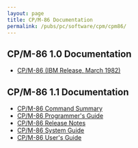 ```yaml
---
layout: page
title: CP/M-86 Documentation
permalink: /pubs/pc/software/cpm/cpm86/
---
```


CP/M-86 1.0 Documentation
-------------------------

* [CP/M-86 (IBM Release, March 1982)](https://s3-us-west-2.amazonaws.com/archive.pcjs.org/pubs/pc/software/cpm/cpm86/CPM86_Operating_System_Mar82.pdf)

CP/M-86 1.1 Documentation
-------------------------

* [CP/M-86 Command Summary](https://s3-us-west-2.amazonaws.com/archive.pcjs.org/pubs/pc/software/cpm/cpm86/CPM86-110-COMMAND-SUMMARY.pdf)
* [CP/M-86 Programmer's Guide](https://s3-us-west-2.amazonaws.com/archive.pcjs.org/pubs/pc/software/cpm/cpm86/CPM86-110-PROGRAMMERS-GUIDE.pdf)
* [CP/M-86 Release Notes](https://s3-us-west-2.amazonaws.com/archive.pcjs.org/pubs/pc/software/cpm/cpm86/CPM86-110-RELEASE-NOTES.pdf)
* [CP/M-86 System Guide](https://s3-us-west-2.amazonaws.com/archive.pcjs.org/pubs/pc/software/cpm/cpm86/CPM86-110-SYSTEM-GUIDE.pdf)
* [CP/M-86 User's Guide](https://s3-us-west-2.amazonaws.com/archive.pcjs.org/pubs/pc/software/cpm/cpm86/CPM86-110-USERS-GUIDE.pdf)
